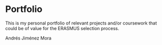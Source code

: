 # Portfolio
This is my personal portfolio of relevant projects and/or coursework that could be of value for the ERASMUS selection process.

Andrés Jiménez Mora
